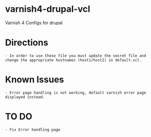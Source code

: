 varnish4-drupal-vcl
===================

Varnish 4 Configs for drupal

Directions
==========

	- In order to use these file you must update the secret file and change the appropriate hostnames (host1/host2) in default.vcl.

Known Issues
============
	- Error page handling is not working, default varnish error page displayed instead.

TO DO
=====
	- Fix Error handling page


